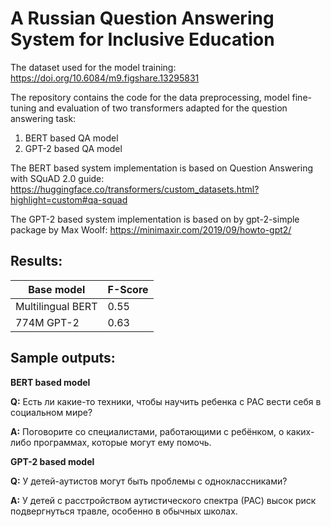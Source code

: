 # A Russian Question Answering System for Inclusive Education

The dataset used for the model training: https://doi.org/10.6084/m9.figshare.13295831

The repository contains the code for the data preprocessing, model fine-tuning and evaluation of two transformers adapted for the question answering task: 
1. BERT based QA model
2. GPT-2 based QA model

The BERT based system implementation is based on Question Answering with SQuAD 2.0 guide: https://huggingface.co/transformers/custom_datasets.html?highlight=custom#qa-squad 

The GPT-2 based system implementation is based on by gpt-2-simple package by Max Woolf: https://minimaxir.com/2019/09/howto-gpt2/

## Results: 

|Base model | F-Score |
|-----------|---------|
|Multilingual BERT | 0.55 |
|774M GPT-2 | 0.63 |

## Sample outputs:

**BERT based model**

**Q:** Есть ли какие-то техники, чтобы научить ребенка с РАС вести себя в социальном мире?

**A:** Поговорите со специалистами, работающими с ребёнком, о каких-либо программах, которые могут ему помочь.

**GPT-2 based model**

**Q:** У детей-аутистов могут быть проблемы с одноклассниками?

**A:** У детей с расстройством аутистического спектра (РАС) высок риск подвергнуться травле, особенно в обычных школах.

